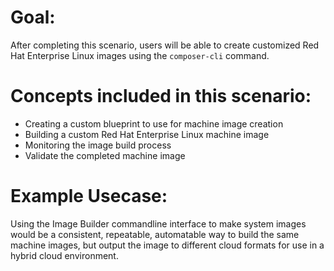 # Goal:
After completing this scenario, users will be able to create customized Red Hat Enterprise Linux images using the `composer-cli` command.

# Concepts included in this scenario:
* Creating a custom blueprint to use for machine image creation
* Building a custom Red Hat Enterprise Linux machine image
* Monitoring the image build process
* Validate the completed machine image

# Example Usecase:
Using the Image Builder commandline interface to make system images would be a 
consistent, repeatable, automatable way to build the same machine images, but 
output the image to different cloud formats for use in a hybrid cloud 
environment.

